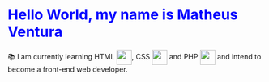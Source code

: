 <h1>Hello World, my name is Matheus Ventura</h1>
<style>
  h1{
  color: blue;
  }
</style>
<p>📚 I am currently learning HTML <img align="center" src="https://img.icons8.com/color/48/000000/html-5--v1.png" height="30">, CSS <img align="center" src="https://img.icons8.com/color/48/000000/css3.png" height="30"/> and PHP <img align="center" src="https://img.icons8.com/offices/30/000000/php-logo.png" height="30"/> and intend to become a front-end web developer.</p>
